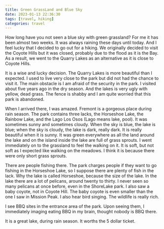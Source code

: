 ```yaml
---
title: Green GrassLand and Blue Sky
date: 2023-01-13 22:36:30
tags: [travel, hiking]
categories: travel
---
```

<!-- comment: QL = Quarry Lakes Regional Recreation Area -->
<!-- see, hear, smell, taste, touch -->
How long have you not seen a blue sky with green grassland? For me it has been almost two weeks. It was always raining these days until today. And I feel lucky that I decided to go out for a hiking. We originally decided to visit the Coyote Hills but it was closed, probably due to the flood as it is the Bay. As a result, we went to the Quarry Lakes as an alternative as it is close to Coyote Hills. 

It is a wise and lucky decision. The Quarry Lakes is more beautiful than I expected. I used to live very close to the park but did not had the chance to visit it. The main obstacle is I am afraid of the security in the park. I visited about five years ago in the dry season. And the lakes is very ugly with yellow, dead grass. The fence is shabby and I am quite worried that this park is abandoned.

When I arrived there, I was amazed. Fremont is a gorgeous place during rain season. The park contains three lacks, the Horseshoe Lake, the Rainbow Lake, and the Lago Los Osos (Lago means lake, pool). It was sometimes sunny and sometimes cloudy. When the sky is blue, the lake is blue; when the sky is cloudy, the lake is dark, really dark. It is really beautiful when it is sunny. It was green everywhere as all the land around the lake and on the island inside the lake are full of grass sprouts. I went immediately on to the grassland to feel the walking on it. It is soft, but not soft as I expected like walking on the meadows. I think it is because there were only short grass sprouts.

There are people fishing there. The park charges people if they want to go fishing in the Horseshoe Lake, so I suppose there are plenty of fish in the lack. Why the lake is called Horseshoe, because the size of the lake. In the lake there are a lot of pelicans, around twenty to thirty. I never seen so many pelicans at once before, even in the ShoreLake park. I also saw a baby coyote, not in Coyote Hill. The baby coyote is even smaller than the one I saw in Mission Peak. I also hear bird singing. The wildlife is really rich. 

I see BBQ sites in the entrance area of the park. Upon seeing them, I immediately imaging eating BBQ in my brain, thought nobody is BBQ there. 

It is a great lake, during rain season. It worths the 5 dollar ticket.